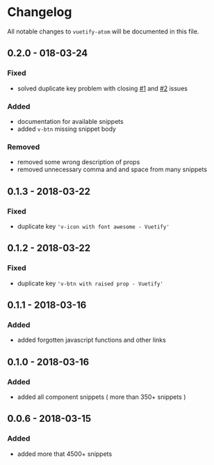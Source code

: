 # Changelog
All notable changes to `vuetify-atom` will be documented in this file.

## 0.2.0 - 018-03-24
### Fixed
- solved duplicate key problem with closing [#1](https://github.com/vuetifyjs/vuetify-atom/issues/1) and [#2](https://github.com/vuetifyjs/vuetify-atom/issues/2) issues
### Added
- documentation for available snippets
- added `v-btn` missing snippet body
### Removed
- removed some wrong description of props
- removed unnecessary comma and  and space from many snippets

## 0.1.3 - 2018-03-22
### Fixed
- duplicate key `'v-icon with font awesome - Vuetify'`
## 0.1.2 - 2018-03-22
### Fixed
- duplicate key `'v-btn with raised prop - Vuetify'`

## 0.1.1 - 2018-03-16
### Added
- added forgotten javascript functions and other links

## 0.1.0 - 2018-03-16
### Added
- added all component snippets ( more than 350+ snippets )

## 0.0.6 - 2018-03-15
### Added
- added more that 4500+ snippets